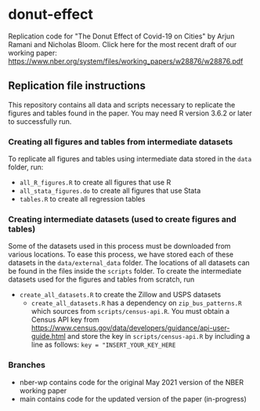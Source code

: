 # donut-effect
Replication code for "The Donut Effect of Covid-19 on Cities" by Arjun Ramani and Nicholas Bloom.
Click here for the most recent draft of our working paper: https://www.nber.org/system/files/working_papers/w28876/w28876.pdf 


## Replication file instructions
This repository contains all data and scripts necessary to replicate the figures and tables found in the paper. You may need R version 3.6.2 or later to successfully run.

### Creating all figures and tables from intermediate datasets

To replicate all figures and tables using intermediate data stored in the `data` folder, run:
  - `all_R_figures.R` to create all figures that use R
  - `all_stata_figures.do` to create all figures that use Stata
  - `tables.R` to create all regression tables

### Creating intermediate datasets (used to create figures and tables)

Some of the datasets used in this process must be downloaded from various locations. To ease this process, we have stored each of these datasets in the `data/external_data` folder. The locations of all datasets can be found in the files inside the `scripts` folder. To create the intermediate datasets used for the figures and tables from scratch, run
- `create_all_datasets.R` to create the Zillow and USPS datasets
  - `create_all_datasets.R` has a dependency on `zip_bus_patterns.R` which sources from `scripts/census-api.R`. You must obtain a Census API key from https://www.census.gov/data/developers/guidance/api-user-guide.html and store the key in `scripts/census-api.R` by including a line as follows: `key = "INSERT_YOUR_KEY_HERE`

### Branches
- nber-wp contains code for the original May 2021 version of the NBER working paper
- main contains code for the updated version of the paper (in-progress)

